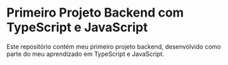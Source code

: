 ﻿# Primeiro Projeto Backend com TypeScript e JavaScript
Este repositório contém meu primeiro projeto backend, desenvolvido como parte do meu aprendizado em TypeScript e JavaScript. 
